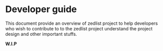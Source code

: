 # Developer guide
This document provide an overview of zedlist project to help developers who wish to contribute to to the zedlist project understand the project design and other important stuffs.

__W.I.P__